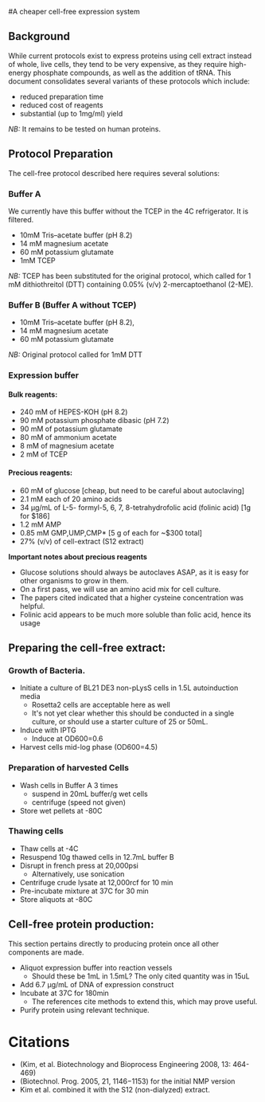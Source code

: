 #A cheaper cell-free expression system



## Background
While current protocols exist to express proteins using cell extract instead of whole, live cells, they tend to be very expensive, as they require high-energy phosphate compounds, as well as the addition of tRNA. This document consolidates several variants of these protocols which include:
- reduced preparation time
- reduced cost of reagents
- substantial (up to 1mg/ml) yield

*NB:* It remains to be tested on human proteins.

## Protocol Preparation

The cell-free protocol described here requires several solutions:

### Buffer A

We currently have this buffer without the TCEP in the 4C refrigerator. It is filtered.

- 10mM Tris–acetate buffer (pH 8.2)
- 14 mM magnesium acetate
- 60 mM potassium glutamate
- 1mM TCEP

*NB:* TCEP has been substituted for the original protocol, which called for 1 mM dithiothreitol (DTT) containing 0.05% (v/v) 2-mercaptoethanol (2-ME).

### Buffer B (Buffer A without TCEP)
- 10mM Tris–acetate buffer (pH 8.2),
- 14 mM magnesium acetate
- 60 mM potassium glutamate

*NB:* Original protocol called for 1mM DTT

### Expression buffer

#### Bulk reagents:
- 240 mM of HEPES-KOH (pH 8.2)
- 90 mM potassium phosphate dibasic (pH 7.2)
- 90 mM of potassium glutamate
- 80 mM of ammonium acetate
- 8 mM of magnesium acetate
- 2 mM of TCEP

#### Precious reagents:
- 60 mM of glucose [cheap, but need to be careful about autoclaving]
- 2.1 mM each of 20 amino acids
- 34 μg/mL of L-5- formyl-5, 6, 7, 8-tetrahydrofolic acid (folinic acid) [1g for $186]
- 1.2 mM AMP
- 0.85 mM GMP,UMP,CMP* [5 g of each for ~$300 total]
- 27% (v/v) of cell-extract (S12 extract)

**Important notes about precious reagents**
- Glucose solutions should always be autoclaves ASAP, as it is easy for other organisms to grow in them.
- On a first pass, we will use an amino acid mix for cell culture.
 - The papers cited indicated that a higher cysteine concentration was helpful.
- Folinic acid appears to be much more soluble than folic acid, hence its usage

## Preparing the cell-free extract:

### Growth of Bacteria.

- Initiate a culture of BL21 DE3 non-pLysS cells in 1.5L autoinduction media
   - Rosetta2 cells are acceptable here as well
   - It's not yet clear whether this should be conducted in a single culture,
   or should use a starter culture of 25 or 50mL.
- Induce with IPTG
   - Induce at OD600=0.6
- Harvest cells mid-log phase (OD600=4.5)

### Preparation of harvested Cells

- Wash cells in Buffer A 3 times
   - suspend in 20mL buffer/g wet cells
   - centrifuge (speed not given)
- Store wet pellets at -80C

### Thawing cells

- Thaw cells at -4C
- Resuspend 10g thawed cells in 12.7mL buffer B
- Disrupt in french press at 20,000psi
   - Alternatively, use sonication
- Centrifuge crude lysate at 12,000rcf for 10 min
- Pre-incubate mixture at 37C for 30 min
- Store aliquots at -80C

## Cell-free protein production:
This section pertains directly to producing protein once all other components are made.

- Aliquot expression buffer into reaction vessels
   - Should these be 1mL in 1.5mL? The only cited quantity was in 15uL
- Add 6.7 μg/mL of DNA of expression construct
- Incubate at 37C for 180min
   - The references cite methods to extend this, which may prove useful.
- Purify protein using relevant technique.


# Citations
- (Kim, et al. Biotechnology and Bioprocess Engineering 2008, 13: 464-469)
- (Biotechnol. Prog. 2005, 21, 1146−1153) for the initial NMP version
- Kim et al. combined it with the S12 (non-dialyzed) extract.
